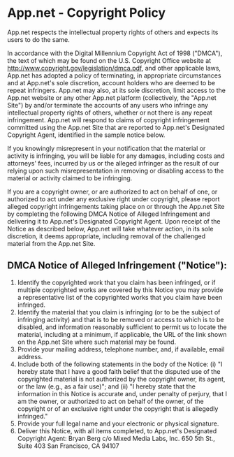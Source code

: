 # App.net - Copyright Policy

App.net respects the intellectual property rights of others and expects its users to do the same.

In accordance with the Digital Millennium Copyright Act of 1998 ("DMCA"), the text of which may be found on the U.S. Copyright Office website at http://www.copyright.gov/legislation/dmca.pdf, and other applicable laws, App.net has adopted a policy of terminating, in appropriate circumstances and at App.net's sole discretion, account holders who are deemed to be repeat infringers. App.net may also, at its sole discretion, limit access to the App.net website or any other App.net platform (collectively, the "App.net Site") by and/or terminate the accounts of any users who infringe any intellectual property rights of others, whether or not there is any repeat infringement. App.net will respond to claims of copyright infringement committed using the App.net Site that are reported to App.net's Designated Copyright Agent, identified in the sample notice below.

If you knowingly misrepresent in your notification that the material or activity is infringing, you will be liable for any damages, including costs and attorneys' fees, incurred by us or the alleged infringer as the result of our relying upon such misrepresentation in removing or disabling access to the material or activity claimed to be infringing.

If you are a copyright owner, or are authorized to act on behalf of one, or authorized to act under any exclusive right under copyright, please report alleged copyright infringements taking place on or through the App.net Site by completing the following DMCA Notice of Alleged Infringement and delivering it to App.net's Designated Copyright Agent. Upon receipt of the Notice as described below, App.net will take whatever action, in its sole discretion, it deems appropriate, including removal of the challenged material from the App.net Site.

## DMCA Notice of Alleged Infringement ("Notice"):

1. Identify the copyrighted work that you claim has been infringed, or if multiple copyrighted works are covered by this Notice you may provide a representative list of the copyrighted works that you claim have been infringed.
1. Identify the material that you claim is infringing (or to be the subject of infringing activity) and that is to be removed or access to which is to be disabled, and information reasonably sufficient to permit us to locate the material, including at a minimum, if applicable, the URL of the link shown on the App.net Site where such material may be found.
1. Provide your mailing address, telephone number, and, if available, email address.
1. Include both of the following statements in the body of the Notice: (i) "I hereby state that I have a good faith belief that the disputed use of the copyrighted material is not authorized by the copyright owner, its agent, or the law (e.g., as a fair use)"; and (ii) "I hereby state that the information in this Notice is accurate and, under penalty of perjury, that I am the owner, or authorized to act on behalf of the owner, of the copyright or of an exclusive right under the copyright that is allegedly infringed."
1. Provide your full legal name and your electronic or physical signature.
1. Deliver this Notice, with all items completed, to App.net's Designated Copyright Agent:
Bryan Berg
c/o Mixed Media Labs, Inc.
650 5th St., Suite 403
San Francisco, CA 94107
